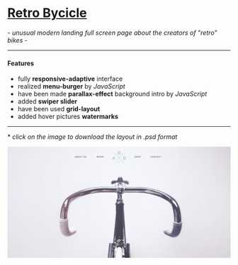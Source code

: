 # [Retro Bycicle](http://chferchko.github.io/Retro_bicycle/)

\- _unusual modern landing full screen page about the creators of "retro" bikes_ -

---

#### Features
- fully **responsive-adaptive** interface
- realized **menu-burger** by _JavaScript_
- have been made **parallax-effect** background intro by _JavaScript_
- added **swiper slider**
- have been used **grid-layout**
- added hover pictures **watermarks**

---

\* _click on the image to download the layout in .psd format_ 

[![Figma layout](img/MD_image.jpg)](https://github.com/Chferchko/Retro_bicycle/raw/master/img/YEBO_Bicycle_Theme.psd)
